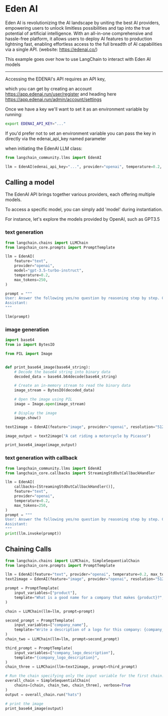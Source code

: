 # Eden AI

Eden AI is revolutionizing the AI landscape by uniting the best AI providers, empowering users to unlock limitless possibilities and tap into the true potential of artificial intelligence. With an all-in-one comprehensive and hassle-free platform, it allows users to deploy AI features to production lightning fast, enabling effortless access to the full breadth of AI capabilities via a single API. (website: https://edenai.co/)

This example goes over how to use LangChain to interact with Eden AI models

-----------------------------------------------------------------------------------


Accessing the EDENAI's API requires an API key, 

which you can get by creating an account https://app.edenai.run/user/register  and heading here https://app.edenai.run/admin/account/settings

Once we have a key we'll want to set it as an environment variable by running:

```bash
export EDENAI_API_KEY="..."
```

If you'd prefer not to set an environment variable you can pass the key in directly via the edenai_api_key named parameter

 when initiating the EdenAI LLM class:




```python
from langchain_community.llms import EdenAI
```


```python
llm = EdenAI(edenai_api_key="...", provider="openai", temperature=0.2, max_tokens=250)
```

## Calling a model


The EdenAI API brings together various providers, each offering multiple models.

To access a specific model, you can simply add 'model' during instantiation.

For instance, let's explore the models provided by OpenAI, such as GPT3.5 

### text generation


```python
from langchain.chains import LLMChain
from langchain_core.prompts import PromptTemplate

llm = EdenAI(
    feature="text",
    provider="openai",
    model="gpt-3.5-turbo-instruct",
    temperature=0.2,
    max_tokens=250,
)

prompt = """
User: Answer the following yes/no question by reasoning step by step. Can a dog drive a car?
Assistant:
"""

llm(prompt)
```

### image generation


```python
import base64
from io import BytesIO

from PIL import Image


def print_base64_image(base64_string):
    # Decode the base64 string into binary data
    decoded_data = base64.b64decode(base64_string)

    # Create an in-memory stream to read the binary data
    image_stream = BytesIO(decoded_data)

    # Open the image using PIL
    image = Image.open(image_stream)

    # Display the image
    image.show()
```


```python
text2image = EdenAI(feature="image", provider="openai", resolution="512x512")
```


```python
image_output = text2image("A cat riding a motorcycle by Picasso")
```


```python
print_base64_image(image_output)
```

### text generation with callback


```python
from langchain_community.llms import EdenAI
from langchain_core.callbacks import StreamingStdOutCallbackHandler

llm = EdenAI(
    callbacks=[StreamingStdOutCallbackHandler()],
    feature="text",
    provider="openai",
    temperature=0.2,
    max_tokens=250,
)
prompt = """
User: Answer the following yes/no question by reasoning step by step. Can a dog drive a car?
Assistant:
"""
print(llm.invoke(prompt))
```

## Chaining Calls


```python
from langchain.chains import LLMChain, SimpleSequentialChain
from langchain_core.prompts import PromptTemplate
```


```python
llm = EdenAI(feature="text", provider="openai", temperature=0.2, max_tokens=250)
text2image = EdenAI(feature="image", provider="openai", resolution="512x512")
```


```python
prompt = PromptTemplate(
    input_variables=["product"],
    template="What is a good name for a company that makes {product}?",
)

chain = LLMChain(llm=llm, prompt=prompt)
```


```python
second_prompt = PromptTemplate(
    input_variables=["company_name"],
    template="Write a description of a logo for this company: {company_name}, the logo should not contain text at all ",
)
chain_two = LLMChain(llm=llm, prompt=second_prompt)
```


```python
third_prompt = PromptTemplate(
    input_variables=["company_logo_description"],
    template="{company_logo_description}",
)
chain_three = LLMChain(llm=text2image, prompt=third_prompt)
```


```python
# Run the chain specifying only the input variable for the first chain.
overall_chain = SimpleSequentialChain(
    chains=[chain, chain_two, chain_three], verbose=True
)
output = overall_chain.run("hats")
```


```python
# print the image
print_base64_image(output)
```
